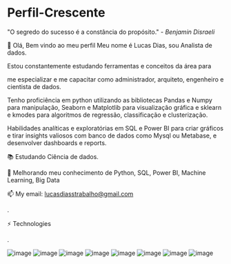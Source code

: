 # Perfil-Crescente
"O segredo do sucesso é a constância do propósito." - _Benjamin Disraeli_

👋 Olá, Bem vindo ao meu perfil
Meu nome é Lucas Dias, sou Analista de dados.

Estou constantemente estudando ferramentas e conceitos da área para

me especializar e me capacitar como administrador, arquiteto, engenheiro e cientista de dados.

Tenho proficiência em python utilizando as bibliotecas Pandas e Numpy para manipulação, Seaborn e Matplotlib para visualização gráfica e sklearn e kmodes para algoritmos de regressão, classificação e clusterização.

Habilidades analíticas e exploratórias em SQL e Power BI para criar gráficos e tirar insights valiosos com banco de dados como Mysql ou Metabase, e desenvolver dashboards e reports.

📚 Estudando Ciência de dados.

🚀 Melhorando meu conhecimento de Python, SQL, Power BI, Machine Learning, Big Data

📫 My email: lucasdiasstrabalho@gmail.com

.

⚡ Technologies

.

![image](https://github.com/Lucasdbvd/Perfil-Crescente/assets/113057108/c3cf3dc0-fa23-41ea-af7b-ae2206869680)
![image](https://github.com/Lucasdbvd/Perfil-Crescente/assets/113057108/736f59b5-a4c6-4f1c-912a-5ddb4ec5068f)
![image](https://github.com/Lucasdbvd/Perfil-Crescente/assets/113057108/d344f5c8-769a-444d-9f5f-3327c0cd64c9)
![image](https://github.com/Lucasdbvd/Perfil-Crescente/assets/113057108/33e3c26f-7697-4018-aaf0-ee446aa37b77)
![image](https://github.com/Lucasdbvd/Perfil-Crescente/assets/113057108/f4dc517a-7013-4995-bd26-441f9014b0ac)
![image](https://github.com/Lucasdbvd/Perfil-Crescente/assets/113057108/ad3ab90a-5455-4f29-8d1b-c0cc04dd00c3)
![image](https://github.com/Lucasdbvd/Perfil-Crescente/assets/113057108/d6e1d157-e41c-45ee-b4f4-cf9ffae12890)
![image](https://github.com/Lucasdbvd/Perfil-Crescente/assets/113057108/b2fe3c9a-df13-4c00-b650-c2dd8669b0c5)
